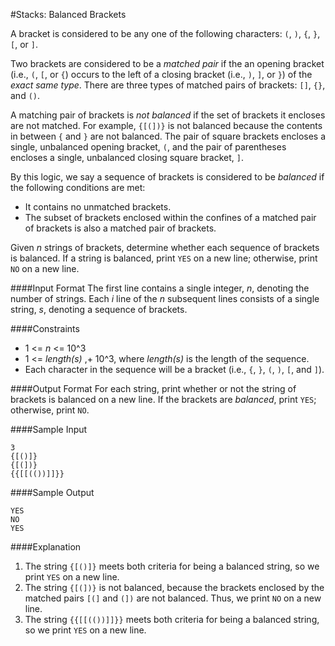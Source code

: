 #Stacks: Balanced Brackets

A bracket is considered to be any one of the following characters: `(`, `)`, `{`, `}`, `[`, or `]`.

Two brackets are considered to be a *matched pair* if the an opening bracket (i.e., `(`, `[`, or `{`) occurs to the left of a closing bracket (i.e., `)`, `]`, or `}`) of the *exact same type*. There are three types of matched pairs of brackets: `[]`, `{}`, and `()`.

A matching pair of brackets is *not balanced* if the set of brackets it encloses are not matched. For example, `{[(])}` is not balanced because the contents in between `{` and `}` are not balanced. The pair of square brackets encloses a single, unbalanced opening bracket, `(`, and the pair of parentheses encloses a single, unbalanced closing square bracket, `]`.

By this logic, we say a sequence of brackets is considered to be *balanced* if the following conditions are met:
 - It contains no unmatched brackets.
 - The subset of brackets enclosed within the confines of a matched pair of brackets is also a matched pair of brackets.

Given *n* strings of brackets, determine whether each sequence of brackets is balanced. If a string is balanced, print `YES` on a new line; otherwise, print `NO` on a new line.

####Input Format
The first line contains a single integer, *n*, denoting the number of strings.
Each *i* line of the *n* subsequent lines consists of a single string, *s*, denoting a sequence of brackets.

####Constraints
 - 1 <= *n* <= 10^3
 - 1 <= *length(s)* ,+ 10^3, where *length(s)* is the length of the sequence.
 - Each character in the sequence will be a bracket (i.e., `{`, `}`, `(`, `)`, `[`, and `]`).

####Output Format
For each string, print whether or not the string of brackets is balanced on a new line. If the brackets are *balanced*, print `YES`; otherwise, print `NO`.

####Sample Input
```
3
{[()]}
{[(])}
{{[[(())]]}}
```

####Sample Output
```
YES
NO
YES
```

####Explanation
 1. The string `{[()]}` meets both criteria for being a balanced string, so we print `YES` on a new line.
 2. The string `{[(])}` is not balanced, because the brackets enclosed by the matched pairs `[(]` and `(])` are not balanced. Thus, we print `NO` on a new line.
 3. The string `{{[[(())]]}}` meets both criteria for being a balanced string, so we print `YES` on a new line.

